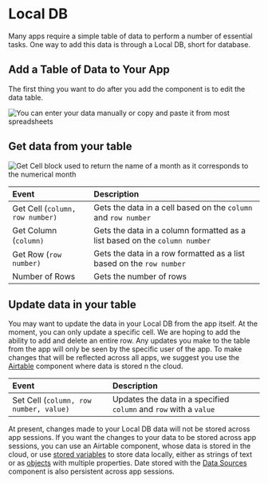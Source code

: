# Local DB

Many apps require a simple table of data to perform a number of essential tasks. One way to add this data is through a Local DB, short for database.

## Add a Table of Data to Your App

The first thing you want to do after you add the component is to edit the data table.

![You can enter your data manually or copy and paste it from most spreadsheets](.gitbook/assets/screen-shot-2018-12-12-at-5.41.11-pm.png)

## Get data from your table

![Get Cell block used to return the name of a month as it corresponds to the numerical month](.gitbook/assets/screen-shot-2018-12-13-at-2.48.14-pm.png)

| Event | Description |
| :--- | :--- |
| Get Cell \(`column, row number)` | Gets the data in a cell based on the `column` and `row number` |
| Get Column \(`column)` | Gets the data in a column formatted as a list based on the `column number` |
| Get Row \(`row number)` | Gets the data in a row formatted as a list based on the `row number` |
| Number of Rows | Gets the number of rows |

## Update data in your table

You may want to update the data in your Local DB from the app itself. At the moment, you can only update a specific cell. We are hoping to add the ability to add and delete an entire row. Any updates you make to the table from the app will only be seen by the specific user of the app. To make changes that will be reflected across all apps, we suggest you use the [Airtable](spreadsheet.md) component where data is stored n the cloud.

| Event | Description |
| :--- | :--- |
| Set Cell \(`column, row number, value)` | Updates the data in a specified `column` and `row` with a `value` |

At present, changes made to your Local DB data will not be stored across app sessions. If you want the changes to your data to be stored across app sessions, you can use an Airtable component, whose data is stored in the cloud, or use [stored variables](variables.md#stored-variables) to store data locally, either as strings of text or as [objects](objects.md) with multiple properties. Date stored with the [Data Sources](data-sources.md) component is also persistent across app sessions.

